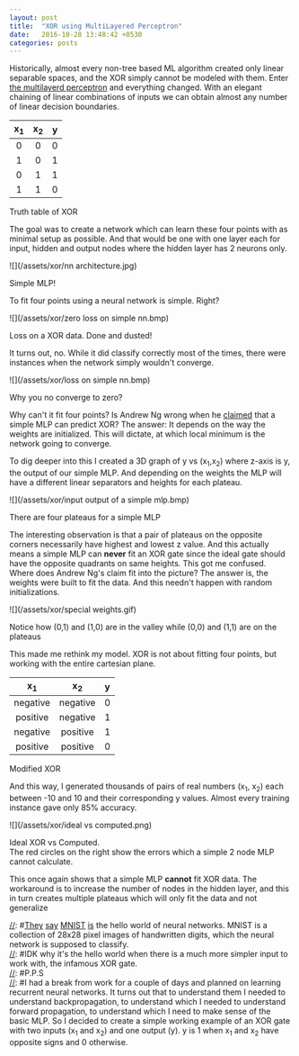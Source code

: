 ```yaml
---
layout: post
title:  "XOR using MultiLayered Perceptron"
date:   2016-10-28 13:48:42 +0530
categories: posts
---
```


Historically, almost every non-tree based ML algorithm created only linear separable spaces, and the XOR simply cannot be modeled with them. Enter [the multilayerd perceptron](https://www.coursera.org/learn/machine-learning/lecture/solUx/examples-and-intuitions-ii) and everything changed. With an elegant chaining of linear combinations of inputs we can obtain almost any number of linear decision boundaries. 

| x<sub>1</sub>|x<sub>2</sub> | y |
|:-:|:-:|:-:|
| 0 | 0 | 0 |
|1  | 0 | 1 |
|  0| 1 | 1 |
| 1 | 1 | 0 |

<div class = 'caption'>Truth table of XOR </div>

The goal was to create a network which can learn these four points with as minimal setup as possible. And that would be one with one layer each for input, hidden and output nodes where the hidden layer has 2 neurons only. 

![](/assets/xor/nn architecture.jpg)
<div class = 'caption'>Simple MLP! </div>

To fit four points using a neural network is simple. Right? 

![](/assets/xor/zero loss on simple nn.bmp)
<div class = 'caption'>Loss on a XOR data. Done and dusted! </div>

It turns out, no. While it did classify correctly most of the times, there were instances when the network simply wouldn't converge. 

![](/assets/xor/loss on simple nn.bmp)
<div class = 'caption'>Why you no converge to zero? </div>

Why can't it fit four points? Is Andrew Ng wrong when he [claimed](https://www.coursera.org/learn/machine-learning/lecture/solUx/examples-and-intuitions-ii) that a simple MLP can predict XOR? The answer: It depends on the way the weights are initialized. This will dictate, at which local minimum is the network going to converge.

To dig deeper into this I created a 3D graph of y vs (x<sub>1</sub>,x<sub>2</sub>) where z-axis is y, the output of our simple MLP. And depending on the weights the MLP will have a different linear separators and heights for each plateau. 

![](/assets/xor/input output of a simple mlp.bmp)
<div class="caption">There are four plateaus for a simple MLP</div>

The interesting observation is that a pair of plateaus on the opposite corners necessarily have highest and lowest z value. And this actually means a simple MLP can **never** fit an XOR gate since the ideal gate should have the opposite quadrants on same heights. This got me confused. Where does Andrew Ng's claim fit into the picture? The answer is, the weights were built to fit the data. And this needn't happen with random initializations.

![](/assets/xor/special weights.gif)
<div class = "caption">Notice how (0,1) and (1,0) are in the valley while (0,0) and (1,1) are on the plateaus</div>

This made me rethink my model. XOR is not about fitting four points, but working with the entire cartesian plane. 

|       x<sub>1</sub>     |     x<sub>2</sub>       | y |
|:------------:|:------------:|:-:|
| negative     | negative     | 0 |
|positive      | negative     | 1 |
|  negative    | positive     | 1 |
| positive     | positive     | 0 |

<div class="caption">Modified XOR</div>

And this way, I generated thousands of pairs of real numbers (x<sub>1</sub>, x<sub>2</sub>) each between -10 and 10 and their corresponding y values. Almost every training instance gave only 85% accuracy.

![](/assets/xor/ideal vs computed.png)
<div class = "caption">Ideal XOR vs Computed. <br>The red circles on the right show the errors which a simple 2 node MLP cannot calculate.</div>

This once again shows that a simple MLP **cannot** fit XOR data. The workaround is to increase the number of nodes in the hidden layer, and this in turn creates multiple plateaus which will only fit the data and not generalize   

[//]: #P.S.  
[//]: #[They](https://www.tensorflow.org/versions/r0.11/tutorials/mnist/beginners/index.html) [say](https://deeplearning4j.org/mnist-for-beginners) [MNIST](lasagne.readthedocs.io/en/latest/user/tutorial.html) [is](https://db-blog.web.cern.ch/blog/luca-canali/2016-07-neural-network-scoring-engine-plsql-recognizing-handwritten-digits) the hello world of neural networks. MNIST is a collection of 28x28 pixel images of handwritten digits, which the neural network is supposed to classify.  
[//]: #IDK why it's the hello world when there is a much more simpler input to work with, the infamous XOR gate.  
[//]: #P.P.S  
[//]: #I had a break from work for a couple of days and planned on learning recurrent neural networks. It turns out that to understand them I needed to understand backpropagation, to understand which I needed to understand forward propagation, to understand which I need to make sense of the basic MLP. So I decided to create a simple working example of an XOR gate with two inputs (x<sub>1</sub> and x<sub>2</sub>) and one output (y). y is 1 when x<sub>1</sub> and x<sub>2</sub> have opposite signs and 0 otherwise.